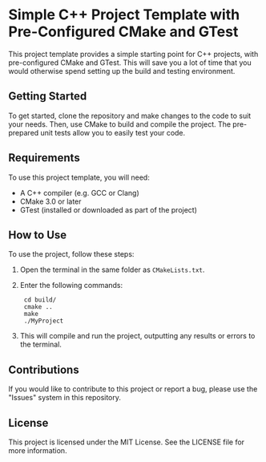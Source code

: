 
# Simple C++ Project Template with Pre-Configured CMake and GTest

This project template provides a simple starting point for C++ projects, with pre-configured CMake and GTest. This will save you a lot of time that you would otherwise spend setting up the build and testing environment.

## Getting Started

To get started, clone the repository and make changes to the code to suit your needs. Then, use CMake to build and compile the project. The pre-prepared unit tests allow you to easily test your code.

## Requirements

To use this project template, you will need:

- A C++ compiler (e.g. GCC or Clang)
- CMake 3.0 or later
- GTest (installed or downloaded as part of the project)

## How to Use

To use the project, follow these steps:

1. Open the terminal in the same folder as `CMakeLists.txt`.
2. Enter the following commands:

		cd build/
		cmake ..
		make
		./MyProject
	
4. This will compile and run the project, outputting any results or errors to the terminal.

## Contributions

If you would like to contribute to this project or report a bug, please use the "Issues" system in this repository.

## License

This project is licensed under the MIT License. See the LICENSE file for more information.
